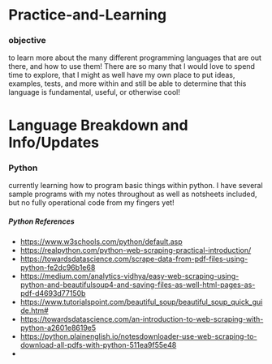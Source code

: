 # Practice-and-Learning
 
 ### objective
 to learn more about the many different programming languages that are out there, and how to use them! There are so many that I would love to spend time to explore, that I might as well have my own place to put ideas, examples, tests, and more within and still be able to determine that this language is fundamental, useful, or otherwise cool!
 
 # Language Breakdown and Info/Updates

 ### Python
 currently learning how to program basic things within python. I have several sample programs with my notes throughout as well as notsheets included, but no fully operational code from my fingers yet!

 ##### Python References
 - https://www.w3schools.com/python/default.asp
- https://realpython.com/python-web-scraping-practical-introduction/
- https://towardsdatascience.com/scrape-data-from-pdf-files-using-python-fe2dc96b1e68
- https://medium.com/analytics-vidhya/easy-web-scraping-using-python-and-beautifulsoup4-and-saving-files-as-well-html-pages-as-pdf-d4693d77150b
- https://www.tutorialspoint.com/beautiful_soup/beautiful_soup_quick_guide.htm#
- https://towardsdatascience.com/an-introduction-to-web-scraping-with-python-a2601e8619e5
- https://python.plainenglish.io/notesdownloader-use-web-scraping-to-download-all-pdfs-with-python-511ea9f55e48
- 
